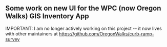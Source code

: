 ## Some work on new UI for the WPC (now Oregon Walks) GIS Inventory App

IMPORTANT: I am no longer actively working on this project -- it now lives with other maintainers at https://github.com/OregonWalks/curb-ramp-survey
